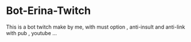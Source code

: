 # Bot-Erina-Twitch
This is a bot twitch make by me, with must option , anti-insult and anti-link with pub , youtube ... 
